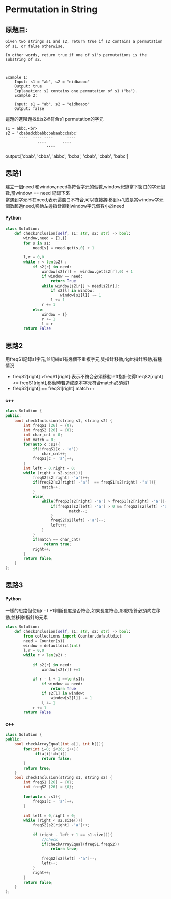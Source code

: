 # Permutation in String

## 原題目:
```
Given two strings s1 and s2, return true if s2 contains a permutation of s1, or false otherwise.

In other words, return true if one of s1's permutations is the substring of s2.

 

Example 1:
	Input: s1 = "ab", s2 = "eidbaooo"
	Output: true
	Explanation: s2 contains one permutation of s1 ("ba").
	Example 2:

	Input: s1 = "ab", s2 = "eidboaoo"
	Output: false
```

這題的進階題找出s2裡符合s1 permutation的字元<br>
```
s1 = abbc,<br>
s2 = 'cbabadcbbabbcbabaabccbabc'
      ----  ---- ----      ---- 
              ----       ----  
                  ----			 
```				  
output:['cbab', 'cbba', 'abbc', 'bcba', 'cbab', 'cbab', 'babc']
	     
## 思路1
建立一個need 和window,need為符合字元的個數,window紀錄當下窗口的字元個數,當window == need 紀錄下來<br>
當遇到字元不在need,表示這窗口不符合,可以直接將l移到r+1,或是當window字元個數超過need,移動左邊指針直到window字元個數小於need

#### Python
``` python
class Solution:
    def checkInclusion(self, s1: str, s2: str) -> bool:
        window,need = {},{}
        for s in s1:
            need[s] = need.get(s,0) + 1
       
        l,r = 0,0
        while r < len(s2) :
            if s2[r] in need:
                window[s2[r]] =  window.get(s2[r],0) + 1
                if window == need:
                    return True                
                while window[s2[r]] > need[s2[r]]:                    
                    if s2[l] in window:
                        window[s2[l]] -= 1  
                    l += 1
                r += 1
            else:
                window = {}
                r += 1
                l = r      
        return False
``` 

## 思路2
用freqS1記錄s1字元,並記綠s1有幾個不重複字元,雙指針移動,right指針移動,有種情況

<ul>
    <li>freqS2[right] >freqS1[right]:表示不符合必須移動left指針使得freqS2[right] <= freqS1[right],移動時若造成原本字元符合match必須減1</li>
    <li>freqS2[right] == freqS1[right]:match++</li>
</ul>


#### c++
```c++
class Solution {
public:
    bool checkInclusion(string s1, string s2) {        
        int freqS1 [26] = {0};
        int freqS2 [26] = {0};         
        int char_cnt = 0;
        int match = 0;
        for(auto c :s1){
            if(!freqS1[c - 'a'])
                char_cnt++;
            freqS1[c - 'a']++;                
        }        
        int left = 0,right = 0;   
        while (right < s2.size()){  
            freqS2[s2[right] -'a']++;  
            if(freqS2[s2[right] -'a']  == freqS1[s2[right] -'a']){
                match++;
            }
            else{                
                while(freqS2[s2[right] -'a'] > freqS1[s2[right] -'a']){                
                    if(freqS1[s2[left] -'a'] > 0 && freqS2[s2[left] -'a']  == freqS1[s2[left] -'a']){
                            match--;
                    }
                    freqS2[s2[left] -'a']--;
                    left++;
                }  
            }            
            if(match == char_cnt)
                 return true;   
            right++;            
        }
        return false;
    }
};
```


## 思路3

#### Python
一樣的思路但使用r - l +1判斷長度是否符合,如果長度符合,那麼l指針必須向左移動,並移除l指針的元素
``` python
class Solution:
    def checkInclusion(self, s1: str, s2: str) -> bool:
        from collections import Counter,defaultdict
        need = Counter(s1)
        window = defaultdict(int)	
        l,r = 0,0
        while r < len(s2) :
        
        	if s2[r] in need:
        		window[s2[r]] +=1				
        		
        	if r - l + 1 ==len(s1):
        		if window == need:
        			return True
        		if s2[l] in window:            
        			window[s2[l]] -= 1
        		l += 1        
        	r += 1            
        return False  
``` 

#### c++
```c++
class Solution {
public:
    bool checkArrayEqual(int a[], int b[]){
        for(int i=0; i<26; i++){            
             if(a[i]!=b[i]) 
                return false;
        }
        return true;
    }
    bool checkInclusion(string s1, string s2) {        
        int freqS1 [26] = {0};
        int freqS2 [26] = {0}; 
        
        for(auto c :s1){         
            freqS1[c - 'a']++;         
        }
        
        int left = 0,right = 0;   
        while (right < s2.size()){              
            freqS2[s2[right] -'a']++;
            
            if (right - left + 1 == s1.size()){
                //check 
                if(checkArrayEqual(freqS1,freqS2))
                    return true;                
                
                freqS2[s2[left] -'a']--;
                left++;                
            }
            right++;  
        }
        return false;
    }
};

```












